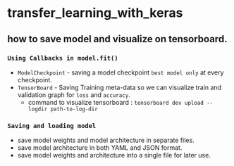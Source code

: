 # transfer_learning_with_keras

## how to save model and visualize on tensorboard.
### `Using Callbacks in model.fit()`
  * `ModelCheckpoint` - saving a model checkpoint `best model only` at every checkpoint.
  * `TensorBoard` -  Saving Training meta-data so we can visualize train and validation graph for `loss` and `accuracy`.
     - command to visualize tensorboard : `tensorboard dev upload --logdir path-to-log-dir`
     

### `Saving and loading model`
  * save model weights and model architecture in separate files.
  * save model architecture in both YAML and JSON format.
  * save model weights and architecture into a single file for later use.

